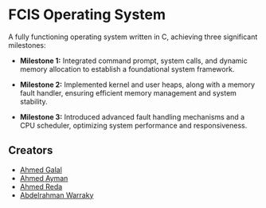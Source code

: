 # FCIS Operating System

A fully functioning operating system written in C, achieving three significant milestones:

- **Milestone 1:** Integrated command prompt, system calls, and dynamic memory allocation to establish a foundational system framework.

- **Milestone 2:** Implemented kernel and user heaps, along with a memory fault handler, ensuring efficient memory management and system stability.

- **Milestone 3:** Introduced advanced fault handling mechanisms and a CPU scheduler, optimizing system performance and responsiveness.

## Creators 

- [Ahmed Galal](https://github.com/1AhmedGalal)
- [Ahmed Ayman](https://github.com/AhmedAymanMo)
- [Ahmed Reda](https://github.com/ahmedredaooooo)
- [Abdelrahman Warraky](https://github.com/0Abdelrahman1)

